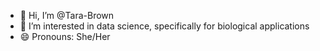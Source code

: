 - 👋 Hi, I’m @Tara-Brown
- 👀 I’m interested in data science, specifically for biological applications
- 😄 Pronouns: She/Her

<!---
Tara-Brown/Tara-Brown is a ✨ special ✨ repository because its `README.md` (this file) appears on your GitHub profile.
You can click the Preview link to take a look at your changes.
--->
